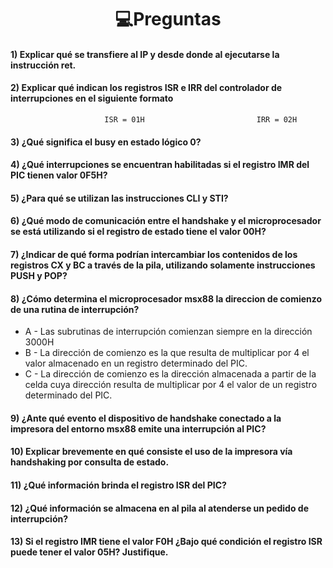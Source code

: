 <h1 align="center"> 💻Preguntas</h1>

#### 1) Explicar qué se transfiere al IP y desde donde al ejecutarse la instrucción ret.

#### 2) Explicar qué indican los registros ISR e IRR del controlador de interrupciones en el siguiente formato

```Assembly
                     ISR = 01H                         IRR = 02H
```

#### 3) ¿Qué significa el busy en estado lógico 0?

#### 4) ¿Qué interrupciones se encuentran habilitadas si el registro IMR del PIC tienen valor 0F5H?

#### 5) ¿Para qué se utilizan las instrucciones CLI y STI?

#### 6) ¿Qué modo de comunicación entre el handshake y el microprocesador se está utilizando si el registro de estado tiene el valor 00H?

#### 7) ¿Indicar de qué forma podrían intercambiar los contenidos de los registros CX y BC a través de la pila, utilizando solamente instrucciones PUSH y POP?

#### 8) ¿Cómo determina el microprocesador msx88 la direccion de comienzo de una rutina de interrupción?
- A - Las subrutinas de interrupción comienzan siempre en la dirección 3000H
- B - La dirección de comienzo es la que resulta de multiplicar por 4 el valor almacenado en un registro determinado del PIC.
- C - La dirección de comienzo es la dirección almacenada a partir de la celda cuya dirección resulta de multiplicar por 4 el valor de un registro determinado del PIC.

#### 9) ¿Ante qué evento el dispositivo de handshake conectado a la impresora del entorno msx88 emite una interrupción al PIC?

#### 10) Explicar brevemente en qué consiste el uso de la impresora vía handshaking por consulta de estado.

#### 11) ¿Qué información brinda el registro ISR del PIC?

#### 12) ¿Qué información se almacena en al pila al atenderse un pedido de interrupción?

#### 13) Si el registro IMR tiene el valor F0H ¿Bajo qué condición el registro ISR puede tener el valor 05H? Justifique.
